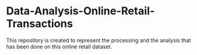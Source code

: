 # Data-Analysis-Online-Retail-Transactions
This repository is created to represent the processing and the analysis that has been done on this online retail dataset.
